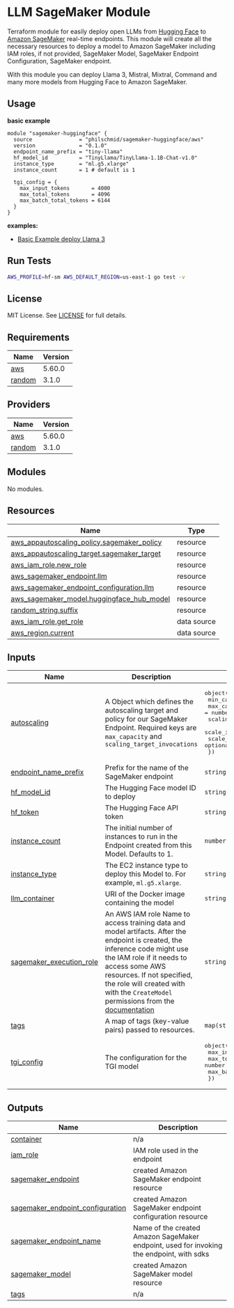 # LLM SageMaker Module

Terraform module for easily deploy open LLMs from [Hugging Face](hf.co/models) to [Amazon SageMaker](https://aws.amazon.com/de/sagemaker/) real-time endpoints. This module will create all the necessary resources to deploy a model to Amazon SageMaker including IAM roles, if not provided, SageMaker Model, SageMaker Endpoint Configuration, SageMaker endpoint.

With this module you can deploy Llama 3, Mistral, Mixtral, Command and many more models from Hugging Face to Amazon SageMaker.

## Usage

**basic example**

```hcl
module "sagemaker-huggingface" {
  source               = "philschmid/sagemaker-huggingface/aws"
  version              = "0.1.0"
  endpoint_name_prefix = "tiny-llama"
  hf_model_id          = "TinyLlama/TinyLlama-1.1B-Chat-v1.0"
  instance_type        = "ml.g5.xlarge"
  instance_count       = 1 # default is 1

  tgi_config = {
    max_input_tokens       = 4000
    max_total_tokens       = 4096
    max_batch_total_tokens = 6144
  }
}
```

**examples:**

- [Basic Example deploy Llama 3](./examples/basic/README.md)

## Run Tests

```bash
AWS_PROFILE=hf-sm AWS_DEFAULT_REGION=us-east-1 go test -v
```

## License

MIT License. See [LICENSE](LICENSE) for full details.

## Requirements

| Name                                                            | Version |
| --------------------------------------------------------------- | ------- |
| <a name="requirement_aws"></a> [aws](#requirement_aws)          | 5.60.0  |
| <a name="requirement_random"></a> [random](#requirement_random) | 3.1.0   |

## Providers

| Name                                                      | Version |
| --------------------------------------------------------- | ------- |
| <a name="provider_aws"></a> [aws](#provider_aws)          | 5.60.0  |
| <a name="provider_random"></a> [random](#provider_random) | 3.1.0   |

## Modules

No modules.

## Resources

| Name                                                                                                                                                     | Type        |
| -------------------------------------------------------------------------------------------------------------------------------------------------------- | ----------- |
| [aws_appautoscaling_policy.sagemaker_policy](https://registry.terraform.io/providers/hashicorp/aws/5.60.0/docs/resources/appautoscaling_policy)          | resource    |
| [aws_appautoscaling_target.sagemaker_target](https://registry.terraform.io/providers/hashicorp/aws/5.60.0/docs/resources/appautoscaling_target)          | resource    |
| [aws_iam_role.new_role](https://registry.terraform.io/providers/hashicorp/aws/5.60.0/docs/resources/iam_role)                                            | resource    |
| [aws_sagemaker_endpoint.llm](https://registry.terraform.io/providers/hashicorp/aws/5.60.0/docs/resources/sagemaker_endpoint)                             | resource    |
| [aws_sagemaker_endpoint_configuration.llm](https://registry.terraform.io/providers/hashicorp/aws/5.60.0/docs/resources/sagemaker_endpoint_configuration) | resource    |
| [aws_sagemaker_model.huggingface_hub_model](https://registry.terraform.io/providers/hashicorp/aws/5.60.0/docs/resources/sagemaker_model)                 | resource    |
| [random_string.suffix](https://registry.terraform.io/providers/hashicorp/random/3.1.0/docs/resources/string)                                             | resource    |
| [aws_iam_role.get_role](https://registry.terraform.io/providers/hashicorp/aws/5.60.0/docs/data-sources/iam_role)                                         | data source |
| [aws_region.current](https://registry.terraform.io/providers/hashicorp/aws/5.60.0/docs/data-sources/region)                                              | data source |

## Inputs

| Name                                                                                                      | Description                                                                                                                                                                                                                                                                                                                                                                                           | Type                                                                                                                                                                                                                               | Default                                                                                                                                                               | Required |
| --------------------------------------------------------------------------------------------------------- | ----------------------------------------------------------------------------------------------------------------------------------------------------------------------------------------------------------------------------------------------------------------------------------------------------------------------------------------------------------------------------------------------------- | ---------------------------------------------------------------------------------------------------------------------------------------------------------------------------------------------------------------------------------- | --------------------------------------------------------------------------------------------------------------------------------------------------------------------- | :------: |
| <a name="input_autoscaling"></a> [autoscaling](#input_autoscaling)                                        | A Object which defines the autoscaling target and policy for our SageMaker Endpoint. Required keys are `max_capacity` and `scaling_target_invocations`                                                                                                                                                                                                                                                | <pre>object({<br> min_capacity = optional(number),<br> max_capacity = number,<br> scaling_target_invocations = optional(number),<br> scale_in_cooldown = optional(number),<br> scale_out_cooldown = optional(number),<br> })</pre> | <pre>{<br> "max_capacity": null,<br> "min_capacity": 1,<br> "scale_in_cooldown": 300,<br> "scale_out_cooldown": 66,<br> "scaling_target_invocations": null<br>}</pre> |    no    |
| <a name="input_endpoint_name_prefix"></a> [endpoint_name_prefix](#input_endpoint_name_prefix)             | Prefix for the name of the SageMaker endpoint                                                                                                                                                                                                                                                                                                                                                         | `string`                                                                                                                                                                                                                           | n/a                                                                                                                                                                   |   yes    |
| <a name="input_hf_model_id"></a> [hf_model_id](#input_hf_model_id)                                        | The Hugging Face model ID to deploy                                                                                                                                                                                                                                                                                                                                                                   | `string`                                                                                                                                                                                                                           | n/a                                                                                                                                                                   |   yes    |
| <a name="input_hf_token"></a> [hf_token](#input_hf_token)                                                 | The Hugging Face API token                                                                                                                                                                                                                                                                                                                                                                            | `string`                                                                                                                                                                                                                           | `null`                                                                                                                                                                |    no    |
| <a name="input_instance_count"></a> [instance_count](#input_instance_count)                               | The initial number of instances to run in the Endpoint created from this Model. Defaults to 1.                                                                                                                                                                                                                                                                                                        | `number`                                                                                                                                                                                                                           | `1`                                                                                                                                                                   |    no    |
| <a name="input_instance_type"></a> [instance_type](#input_instance_type)                                  | The EC2 instance type to deploy this Model to. For example, `ml.g5.xlarge`.                                                                                                                                                                                                                                                                                                                           | `string`                                                                                                                                                                                                                           | `null`                                                                                                                                                                |    no    |
| <a name="input_llm_container"></a> [llm_container](#input_llm_container)                                  | URI of the Docker image containing the model                                                                                                                                                                                                                                                                                                                                                          | `string`                                                                                                                                                                                                                           | `null`                                                                                                                                                                |    no    |
| <a name="input_sagemaker_execution_role"></a> [sagemaker_execution_role](#input_sagemaker_execution_role) | An AWS IAM role Name to access training data and model artifacts. After the endpoint is created, the inference code might use the IAM role if it needs to access some AWS resources. If not specified, the role will created with with the `CreateModel` permissions from the [documentation](https://docs.aws.amazon.com/sagemaker/latest/dg/sagemaker-roles.html#sagemaker-roles-createmodel-perms) | `string`                                                                                                                                                                                                                           | `null`                                                                                                                                                                |    no    |
| <a name="input_tags"></a> [tags](#input_tags)                                                             | A map of tags (key-value pairs) passed to resources.                                                                                                                                                                                                                                                                                                                                                  | `map(string)`                                                                                                                                                                                                                      | `{}`                                                                                                                                                                  |    no    |
| <a name="input_tgi_config"></a> [tgi_config](#input_tgi_config)                                           | The configuration for the TGI model                                                                                                                                                                                                                                                                                                                                                                   | <pre>object({<br> max_input_tokens = number<br> max_total_tokens = number<br> max_batch_total_tokens = number<br> })</pre>                                                                                                         | <pre>{<br> "max_batch_total_tokens": 8192,<br> "max_input_tokens": 2048,<br> "max_total_tokens": 4096<br>}</pre>                                                      |    no    |

## Outputs

| Name                                                                                                                                | Description                                                                              |
| ----------------------------------------------------------------------------------------------------------------------------------- | ---------------------------------------------------------------------------------------- |
| <a name="output_container"></a> [container](#output_container)                                                                      | n/a                                                                                      |
| <a name="output_iam_role"></a> [iam_role](#output_iam_role)                                                                         | IAM role used in the endpoint                                                            |
| <a name="output_sagemaker_endpoint"></a> [sagemaker_endpoint](#output_sagemaker_endpoint)                                           | created Amazon SageMaker endpoint resource                                               |
| <a name="output_sagemaker_endpoint_configuration"></a> [sagemaker_endpoint_configuration](#output_sagemaker_endpoint_configuration) | created Amazon SageMaker endpoint configuration resource                                 |
| <a name="output_sagemaker_endpoint_name"></a> [sagemaker_endpoint_name](#output_sagemaker_endpoint_name)                            | Name of the created Amazon SageMaker endpoint, used for invoking the endpoint, with sdks |
| <a name="output_sagemaker_model"></a> [sagemaker_model](#output_sagemaker_model)                                                    | created Amazon SageMaker model resource                                                  |
| <a name="output_tags"></a> [tags](#output_tags)                                                                                     | n/a                                                                                      |
